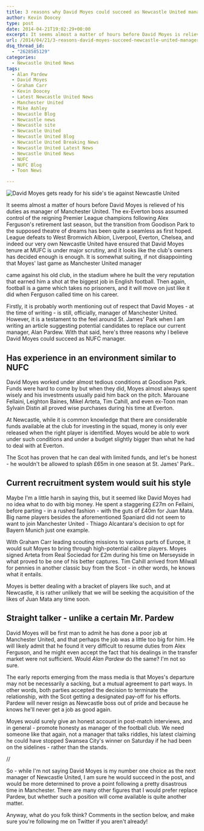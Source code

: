 ```yaml
---
title: 3 reasons why David Moyes could succeed as Newcastle United manager
author: Kevin Doocey
type: post
date: 2014-04-21T19:02:29+00:00
excerpt: It seems almost a matter of hours before David Moyes is relieved of his duties as manager of Manchester United. The ex-Everton boss assumed control of the reigning Premier League champions..
url: /2014/04/21/3-reasons-david-moyes-succeed-newcastle-united-manager/
dsq_thread_id:
  - "2628585129"
categories:
  - Newcastle United News
tags:
  - Alan Pardew
  - David Moyes
  - Graham Carr
  - Kevin Doocey
  - Latest Newcastle United News
  - Manchester United
  - Mike Ashley
  - Newcastle Blog
  - Newcastle news
  - Newcastle site
  - Newcastle United
  - Newcastle United Blog
  - Newcastle United Breaking News
  - Newcastle United Latest News
  - Newcastle United News
  - NUFC
  - NUFC Blog
  - Toon News

---
```

![David Moyes gets ready for his side's tie against Newcastle United](https://www.tynetime.com/wp-content/uploads/2014/04/Alan-Pardew-David-Moyes.jpg "Moyes - Looks like he will depart Old Trafford before the end of the season")

It seems almost a matter of hours before David Moyes is relieved of his duties as manager of Manchester United. The ex-Everton boss assumed control of the reigning Premier League champions following Alex Ferguson's retirement last season, but the transition from Goodison Park to the supposed theatre of dreams has been quite a seamless as first hoped. League defeats to West Bromwich Albion, Liverpool, Everton, Chelsea, and indeed our very own Newcastle United have ensured that David Moyes tenure at MUFC is under major scrutiny, and it looks like the club's owners has decided enough is enough. It is somewhat suiting, if not disappointing that Moyes' last game as Manchester United manager

came against his old club, in the stadium where he built the very reputation that earned him a shot at the biggest job in English football. Then again, football is a game which takes no prisoners, and it will move on just like it did when Ferguson called time on his career.

Firstly, it is probably worth mentioning out of respect that David Moyes - at the time of writing - is still, officially, manager of Manchester United. However, it is a testament to the feel around St. James' Park when I am writing an article suggesting potential candidates to replace our current manager, Alan Pardew. With that said, here's three reasons why I believe David Moyes could succeed as NUFC manager.

## Has experience in an environment similar to NUFC

David Moyes worked under almost tedious conditions at Goodison Park. Funds were hard to come by but when they did, Moyes almost always spent wisely and his investments usually paid him back on the pitch. Marouane Fellaini, Leighton Baines, Mikel Arteta, Tim Cahill, and even ex-Toon man Sylvain Distin all proved wise purchases during his time at Everton.

At Newcastle, while it is common knowledge that there are considerable funds available at the club for investing in the squad, money is only ever released when the right player is identified. Moyes would be able to work under such conditions and under a budget slightly bigger than what he had to deal with at Everton.

The Scot has proven that he can deal with limited funds, and let's be honest - he wouldn't be allowed to splash £65m in one season at St. James' Park..

## Current recruitment system would suit his style

Maybe I'm a little harsh in saying this, but it seemed like David Moyes had no idea what to do with big money. He spent a staggering £27m on Fellaini, before parting - in a rushed fashion - with the guts of £40m for Juan Mata. Big name players besides the aforementioned Spaniard did not seem to want to join Manchester United - Thiago Alcantara's decision to opt for Bayern Munich just one example.

With Graham Carr leading scouting missions to various parts of Europe, it would suit Moyes to bring through high-potential calibre players. Moyes signed Arteta from Real Sociedad for £2m during his time on Merseyside in what proved to be one of his better captures. Tim Cahill arrived from Milwall for pennies in another classic buy from the Scot - in other words, he knows what it entails.

Moyes is better dealing with a bracket of players like such, and at Newcastle, it is rather unlikely that we will be seeking the acquisition of the likes of Juan Mata any time soon.

## Straight talker - unlike a certain Mr. Pardew

David Moyes will be first man to admit he has done a poor job at Manchester United, and that perhaps the job was a little too big for him. He will likely admit that he found it very difficult to resume duties from Alex Ferguson, and he might even accept the fact that his dealings in the transfer market were not sufficient. Would _Alan Pardew_ do the same? I'm not so sure.

The early reports emerging from the mass media is that Moyes's departure may not be necessarily a sacking, but a mutual agreement to part ways. In other words, both parties accepted the decision to terminate the relationship, with the Scot getting a designated pay-off for his efforts. Pardew will never resign as Newcastle boss out of pride and because he knows he'll never get a job as good again.

Moyes would surely give an honest account in post-match interviews, and in general - promote honesty as manager of the football club. We need someone like that again, not a manager that talks riddles, his latest claiming he could have stopped Swansea City's winner on Saturday if he had been on the sidelines - rather than the stands.

//

So - while I'm not saying David Moyes is my number one choice as the next manager of Newcastle United, I am sure he would succeed in the post, and would be more determined to prove a point following a pretty disastrous time in Manchester. There are many other figures that I would prefer replace Pardew, but whether such a position will come available is quite another matter.

Anyway, what do you folk think? Comments in the section below, and make sure you're following me on Twitter if you aren't already!
